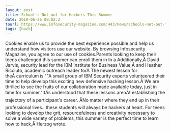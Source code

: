 ```yaml
---
layout: post
title: School's Not out for Hackers This Summer
date: 2018-06-26 00:02:2
tourl: https://www.infosecurity-magazine.com:443/news/schools-not-out-for-summer-at/
tags: [hack]
---
```

Cookies enable us to provide the best experience possible and help us understand how visitors use our website. By browsing Infosecurity Magazine, you agree to our use of cookies.Parents looking to keep their teens challenged this summer can enroll them in In a Additionally,Â David Jarvis, security lead for the IBM Institute for Business Value,Â and Heather Ricciuto, academic outreach leader forÂ The newest lesson for theÂ curriculum is ""A small group of IBM Security experts volunteered their time to help develop this exciting new defensive hacking lesson.Â We are thrilled to see the fruits of our collaboration made available today, just in time for summer."ItÂs understood that these lessons arenÂt establishing the trajectory of a participant's career. ÂNo matter where they end up in their professional lives...these students will always be hackers at heart. For teens looking to develop the grit, resourcefulness and creativity necessary to solve a wide variety of problems, this summer is the perfect time to learn how to hack,Â Herzog wrote.